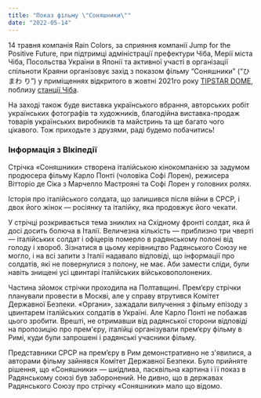 ```yaml
---
title: "Показ фільму \"Соняшники\""
date: "2022-05-14"
---
```


14 травня компанія Rain Colors, за сприяння компанії Jump for the
Positive Future, при підтримці адміністрації префектури Чіба, Мерії
міста Чіба, Посольства України в Японії та активної участі в організації
спільноти Краяни організовує захід з показом фільму “Соняшники” (“ひまわ
り”) у приміщеннях відкритого в жовтні 2021го року [TIPSTAR DOME](https://www.google.com/maps/place/TIPSTAR+DOME/@35.6214158,140.1128027,17z/data=!3m1!4b1!4m5!3m4!1s0x602285aefd93ea7b:0x8cddbdfe916111e4!8m2!3d35.6214115!4d140.1149914), поблизу
[станції Чіба](https://www.google.com/maps/place/Chiba+Station/@35.6129302,140.1112894,17z/data=!3m1!5s0x602284ba919b48d5:0x486cece435f75f54!4m12!1m6!3m5!1s0x602284ba83dfc1ff:0x860f90315b5e3d57!2sChiba!8m2!3d35.6129259!4d140.1134781!3m4!1s0x602284b08e5183bd:0xe19a77ea5e06411c!8m2!3d35.6131339!4d140.1133591).

На заході також буде виставка українського вбрання, авторських робіт
українських фотографів та художників, благодійна виставка-продаж товарів
українських виробників та майстринь та ще багато чого цікавого. Тож
приходьте з друзями, раді будемо побачитись!

### Інформація з ВІкіпедії

Стрічка «Соняшники» створена італійською кінокомпанією за задумом
продюсера фільму Карло Понті (чоловіка Софі Лорен), режисера Вітторіо де
Сіка з Марчелло Мастрояні та Софі Лорен у головних ролях.

Історія про італійського солдата, що залишився після війни в СРСР, і
двох його жінок — росіянку та італійку, яка продовжує його чекати.

У стрічці розкривається тема зниклих на Східному фронті солдат, яка й
досі досить болюча в Італії. Величезна кількість — приблизно три чверті
— італійських солдат і офіцерів померло в радянському полоні від голоду
і хвороб. Зізнатися в цьому керівництво Радянського Союзу не могло, і на
всі запити з Італії надавало відповіді, що інформації про солдатів, які
не повернулися з полону, не має. Аби замести сліди, були навіть знищені
усі цвинтарі італійських військовополонених.

Частина зйомок стрічки проходила на Полтавщині. Прем‘єру стрічки
планували провести в Москві, але у справу втрутився Комітет Державної
Безпеки. «Органи», зажадали вилучення з фільму епізоду з цвинтарем
італійських солдатів в Україні. Але Карло Понті не побажав цього
зробити. Врешті, не отримавши від радянської сторони відповіді на
пропозицію про прем'єру, італійці організували прем‘єру фільму в Римі,
куди були запрошені і радянські учасники фільму.

Представники СРСР на прем’єру в Рим демонстративно не з'явилися, а
авторами фільму зайнявся Комітет Державної Безпеки. Було прийняте
рішення, що «Соняшники» — шкідлива, пасквільна картина і її показ в
Радянському союзі був заборонений. Не дивно, що в державах Радянського
Союзу про стрічку «Соняшники» мало що відомо.
